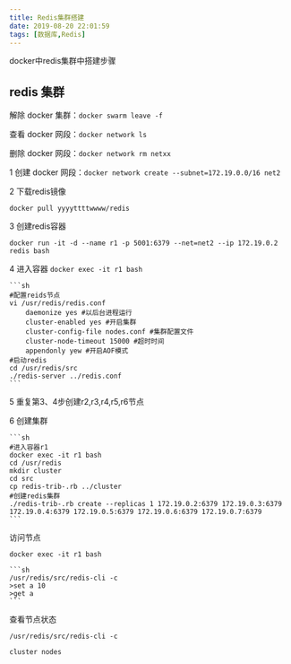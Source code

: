 ```yaml
---
title: Redis集群搭建
date: 2019-08-20 22:01:59
tags: [数据库,Redis]
---
```


docker中redis集群中搭建步骤

<!-- more -->

## redis 集群
	
解除 docker 集群：`docker swarm leave -f`

查看 docker 网段：`docker network ls`
	
删除 docker 网段：`docker network rm netxx`
	
1 创建 docker 网段：`docker network create --subnet=172.19.0.0/16 net2`

2 下载redis镜像

`docker pull yyyyttttwwww/redis`

3 创建redis容器
	
`docker run -it -d --name r1 -p 5001:6379 --net=net2 --ip 172.19.0.2 redis bash`

4 进入容器
`docker exec -it r1 bash`

	```sh	
	#配置reids节点
	vi /usr/redis/redis.conf
		daemonize yes #以后台进程运行
		cluster-enabled yes #开启集群
		cluster-config-file nodes.conf #集群配置文件
		cluster-node-timeout 15000 #超时时间
		appendonly yew #开启AOF模式
	#启动redis
	cd /usr/redis/src
	./redis-server ../redis.conf
	```
	
5 重复第3、4步创建r2,r3,r4,r5,r6节点

6 创建集群

	```sh
	#进入容器r1
	docker exec -it r1 bash
	cd /usr/redis
	mkdir cluster
	cd src
	cp redis-trib-.rb ../cluster
	#创建redis集群
	./redis-trib-.rb create --replicas 1 172.19.0.2:6379 172.19.0.3:6379 172.19.0.4:6379 172.19.0.5:6379 172.19.0.6:6379 172.19.0.7:6379
	```
	
访问节点
	
`docker exec -it r1 bash`

	```sh
	/usr/redis/src/redis-cli -c
	>set a 10
	>get a
	```

查看节点状态
	
`/usr/redis/src/redis-cli -c`

`cluster nodes`
